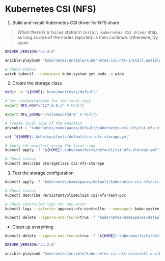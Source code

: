 # Kubernetes CSI (NFS)

1. Build and install Kubernetes CSI driver for NFS share

> When there is a `failed` status in `Install Kubernetes CSI driver` step, as long as one of the nodes reported `ok` then continue. Otherwise, try again.

```sh
DRIVER_VERSION="v4.4.0"

ansible-playbook "kubernetes/ansible/kubernetes-csi-nfs-install.ansible.yml" --extra-vars="driver_version=${DRIVER_VERSION}"

# Check status
watch kubectl --namespace kube-system get pods -o wide
```

2. Create the storage class

```sh
mkdir -p "${HOME}/.kube/manifests/default"

# Set customizations for the local copy
export NFS_HOST="127.0.0.1" # Modify

export NFS_SHARE="/volume1/share" # Modify

# Create local copy of the manifest
envsubst < "kubernetes/namespaces/default/kubernetes-csi-nfs/csi-nfs-storage.yml" > "${HOME}/.kube/manifests/default/csi-nfs-storage.yml"

cat "${HOME}/.kube/manifests/default/csi-nfs-storage.yml"

# Apply the manifest using the local copy
kubectl apply -f "${HOME}/.kube/manifests/default/csi-nfs-storage.yml"

# Check status
kubectl describe StorageClass csi-nfs-storage
```

3. Test the storage configuration

```sh
kubectl apply -f "kubernetes/namespaces/default/kubernetes-csi-nfs/csi-nfs-test-pvc.yml"

# Check status
kubectl describe PersistentVolumeClaim csi-nfs-test-pvc

# Check controller logs for any error
kubectl logs --selector app=csi-nfs-controller --namespace kube-system -c nfs

kubectl delete --ignore-not-found=true -f "kubernetes/namespaces/default/kubernetes-csi-nfs/csi-nfs-test-pvc.yml"
```

* Clean up everything

```sh
kubectl delete --ignore-not-found=true -f "${HOME}/.kube/manifests/default/csi-nfs-storage.yml"

DRIVER_VERSION="v4.2.0"

ansible-playbook "kubernetes/ansible/kubernetes-csi-nfs-uninstall.ansible.yml" --extra-vars="driver_version=${DRIVER_VERSION}"
```
